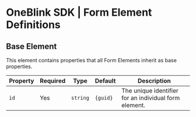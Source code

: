 # OneBlink SDK | Form Element Definitions

## Base Element

This element contains properties that all Form Elements inherit as base properties.

| Property | Required | Type | Default | Description
|---|---|---|---|---|
| `id` | Yes | `string` | `{guid}` | The unique identifier for an individual form element. |